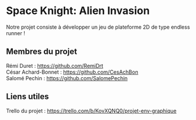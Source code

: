 # Space Knight: Alien Invasion

Notre projet consiste à développer un jeu de plateforme 2D de type endless runner !

## Membres du projet

Rémi Duret : https://github.com/RemiDrt<br />
César Achard-Bonnet : https://github.com/CesAchBon<br />
Salomé Pechin : https://github.com/SalomePechin<br />

## Liens utiles

Trello du projet : https://trello.com/b/KovXQNQ0/projet-env-graphique
